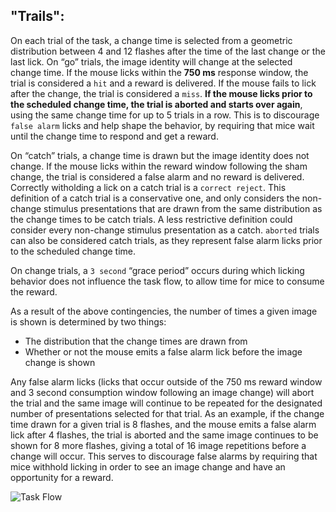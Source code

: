 ## "Trails":

On each trial of the task, a change time is selected from a geometric distribution between 4 and 12 flashes after the time of the last change or the last lick. On “go” trials, the image identity will change at the selected change time. If the mouse licks within the **750 ms** response window, the trial is considered a `hit` and a reward is delivered. If the mouse fails to lick after the change, the trial is considered a `miss`. **If the mouse licks prior to the scheduled change time, the trial is aborted and starts over again**, using the same change time for up to 5 trials in a row. This is to discourage `false alarm` licks and help shape the behavior, by requiring that mice wait until the change time to respond and get a reward.

On “catch” trials, a change time is drawn but the image identity does not change. If the mouse licks within the reward window following the sham change, the trial is considered a false alarm and no reward is delivered. Correctly witholding a lick on a catch trial is a `correct reject`. This definition of a catch trial is a conservative one, and only considers the non-change stimulus presentations that are drawn from the same distribution as the change times to be catch trials. A less restrictive definition could consider every non-change stimulus presentation as a catch. `aborted` trials can also be considered catch trials, as they represent false alarm licks prior to the scheduled change time.

On change trials, a `3 second` “grace period” occurs during which licking behavior does not influence the task flow, to allow time for mice to consume the reward. 

As a result of the above contingencies, the number of times a given image is shown is determined by two things:

- The distribution that the change times are drawn from
- Whether or not the mouse emits a false alarm lick before the image change is shown

Any false alarm licks (licks that occur outside of the 750 ms reward window and 3 second consumption window following an image change) will abort the trial and the same image will continue to be repeated for the designated number of presentations selected for that trial. As an example, if the change time drawn for a given trial is 8 flashes, and the mouse emits a false alarm lick after 4 flashes, the trial is aborted and the same image continues to be shown for 8 more flashes, giving a total of 16 image repetitions before a change will occur. This serves to discourage false alarms by requiring that mice withhold licking in order to see an image change and have an opportunity for a reward.

![Task Flow](https://allenswdb.github.io/_images/task_flow.png)

